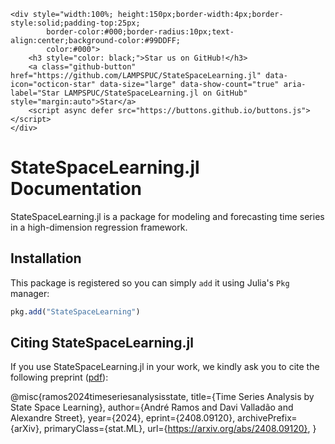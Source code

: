 ```@raw html
<div style="width:100%; height:150px;border-width:4px;border-style:solid;padding-top:25px;
        border-color:#000;border-radius:10px;text-align:center;background-color:#99DDFF;
        color:#000">
    <h3 style="color: black;">Star us on GitHub!</h3>
    <a class="github-button" href="https://github.com/LAMPSPUC/StateSpaceLearning.jl" data-icon="octicon-star" data-size="large" data-show-count="true" aria-label="Star LAMPSPUC/StateSpaceLearning.jl on GitHub" style="margin:auto">Star</a>
    <script async defer src="https://buttons.github.io/buttons.js"></script>
</div>
```

# StateSpaceLearning.jl Documentation

StateSpaceLearning.jl is a package for modeling and forecasting time series in a high-dimension regression framework.

## Installation

This package is registered so you can simply `add` it using Julia's `Pkg` manager:
```julia
pkg.add("StateSpaceLearning")
```

## Citing StateSpaceLearning.jl

If you use StateSpaceLearning.jl in your work, we kindly ask you to cite the following preprint ([pdf]()):

@misc{ramos2024timeseriesanalysisstate,
      title={Time Series Analysis by State Space Learning}, 
      author={André Ramos and Davi Valladão and Alexandre Street},
      year={2024},
      eprint={2408.09120},
      archivePrefix={arXiv},
      primaryClass={stat.ML},
      url={https://arxiv.org/abs/2408.09120}, 
}